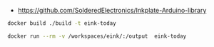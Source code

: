 - https://github.com/SolderedElectronics/Inkplate-Arduino-library

```bash
docker build ./build -t eink-today

docker run --rm -v /workspaces/eink/:/output  eink-today
```